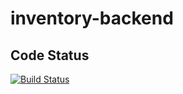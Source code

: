 # inventory-backend
## Code Status
[![Build Status](https://travis-ci.com/hugo098/inventory-backend.svg?branch=develop)](https://travis-ci.com/hugo098/inventory-backend)